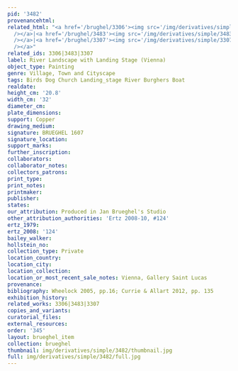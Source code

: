 ```yaml
---
pid: '3482'
provenancehtml:
related_html: "<a href='/brughel/3306'><img src='/img/derivatives/simple/3306/thumbnail.jpg'
  /></a>|<a href='/brughel/3483'><img src='/img/derivatives/simple/3483/thumbnail.jpg'
  /></a>|<a href='/brughel/3307'><img src='/img/derivatives/simple/3307/thumbnail.jpg'
  /></a>"
related_ids: 3306|3483|3307
label: River Landscape with Landing Stage (Vienna)
object_type: Painting
genre: Village, Town and Cityscape
tags: Birds Dog Church Landing_stage River Burghers Boat
realdate:
height_cm: '20.8'
width_cm: '32'
diameter_cm:
plate_dimensions:
support: Copper
drawing_medium:
signature: BRUEGHEL 1607
signature_location:
support_marks:
further_inscription:
collaborators:
collaborator_notes:
collectors_patrons:
print_type:
print_notes:
printmaker:
publisher:
states:
our_attribution: Produced in Jan Brueghel's Studio
other_attribution_authorities: 'Ertz 2008-10, #124'
ertz_1979:
ertz_2008: '124'
bailey_walker:
hollstein_no:
collection_type: Private
location_country:
location_city:
location_collection:
location_or_most_recent_sale_notes: Vienna, Gallery Saint Lucas
provenance:
bibliography: Wheelock 2005, pp.16; Currie & Allart 2012, pp. 135
exhibition_history:
related_works: 3306|3483|3307
copies_and_variants:
curatorial_files:
external_resources:
order: '345'
layout: brueghel_item
collection: brueghel
thumbnail: img/derivatives/simple/3482/thumbnail.jpg
full: img/derivatives/simple/3482/full.jpg
---
```

